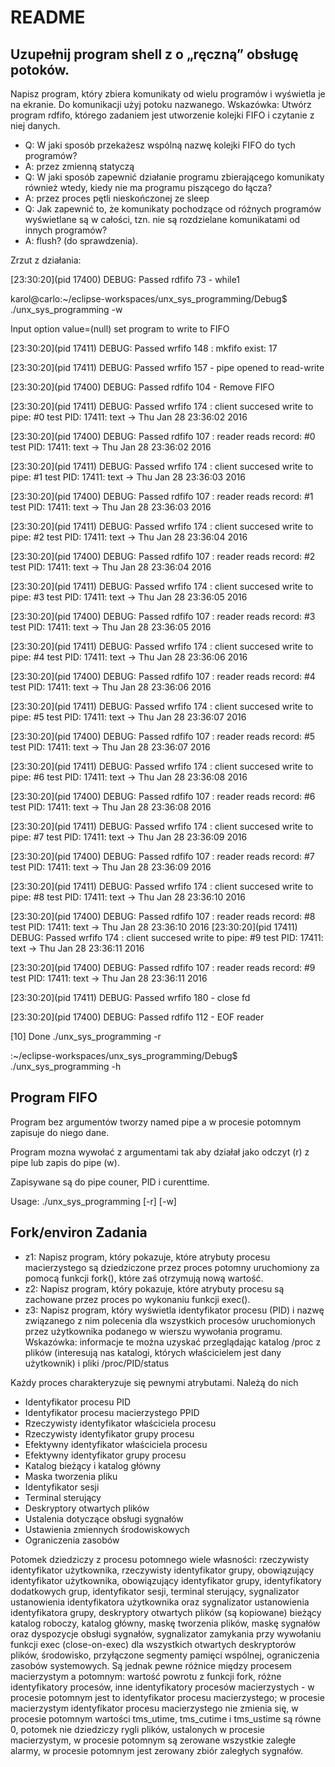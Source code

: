 # README #



## Uzupełnij program shell z o „ręczną” obsługę potoków.

Napisz program, który zbiera komunikaty od wielu programów i wyświetla je na ekranie. Do komunikacji użyj potoku nazwanego. Wskazówka: Utwórz program rdfifo, którego zadaniem jest utworzenie kolejki FIFO i czytanie z niej danych.

* Q: W jaki sposób przekażesz wspólną nazwę kolejki FIFO do tych programów?
* A: przez zmienną statyczą
* Q: W jaki sposób zapewnić działanie programu zbierającego komunikaty również wtedy, kiedy nie ma programu piszącego do łącza?
* A: przez proces pętli nieskończonej ze sleep
* Q: Jak zapewnić to, że komunikaty pochodzące od różnych programów wyświetlane są w całości, tzn. nie są rozdzielane  komunikatami od innych programów?
* A: flush? (do sprawdzenia).

Zrzut z działania:

[23:30:20](pid 17400) DEBUG: Passed rdfifo 73 - while1

karol@carlo:~/eclipse-workspaces/unx_sys_programming/Debug$ ./unx_sys_programming -w

Input option value=(null) set program to write to FIFO

[23:30:20](pid 17411) DEBUG: Passed wrfifo 148 : mkfifo exist: 17

[23:30:20](pid 17411) DEBUG: Passed wrfifo 157 - pipe opened to read-write

[23:30:20](pid 17400) DEBUG: Passed rdfifo 104 - Remove FIFO

[23:30:20](pid 17411) DEBUG: Passed wrfifo 174 : client succesed write to pipe: #0 test PID: 17411: text -> Thu Jan 28 23:36:02 2016

[23:30:20](pid 17400) DEBUG: Passed rdfifo 107 : reader reads record: #0 test PID: 17411: text -> Thu Jan 28 23:36:02 2016

[23:30:20](pid 17411) DEBUG: Passed wrfifo 174 : client succesed write to pipe: #1 test PID: 17411: text -> Thu Jan 28 23:36:03 2016

[23:30:20](pid 17400) DEBUG: Passed rdfifo 107 : reader reads record: #1 test PID: 17411: text -> Thu Jan 28 23:36:03 2016

[23:30:20](pid 17411) DEBUG: Passed wrfifo 174 : client succesed write to pipe: #2 test PID: 17411: text -> Thu Jan 28 23:36:04 2016

[23:30:20](pid 17400) DEBUG: Passed rdfifo 107 : reader reads record: #2 test PID: 17411: text -> Thu Jan 28 23:36:04 2016

[23:30:20](pid 17411) DEBUG: Passed wrfifo 174 : client succesed write to pipe: #3 test PID: 17411: text -> Thu Jan 28 23:36:05 2016

[23:30:20](pid 17400) DEBUG: Passed rdfifo 107 : reader reads record: #3 test PID: 17411: text -> Thu Jan 28 23:36:05 2016

[23:30:20](pid 17411) DEBUG: Passed wrfifo 174 : client succesed write to pipe: #4 test PID: 17411: text -> Thu Jan 28 23:36:06 2016

[23:30:20](pid 17400) DEBUG: Passed rdfifo 107 : reader reads record: #4 test PID: 17411: text -> Thu Jan 28 23:36:06 2016

[23:30:20](pid 17411) DEBUG: Passed wrfifo 174 : client succesed write to pipe: #5 test PID: 17411: text -> Thu Jan 28 23:36:07 2016

[23:30:20](pid 17400) DEBUG: Passed rdfifo 107 : reader reads record: #5 test PID: 17411: text -> Thu Jan 28 23:36:07 2016

[23:30:20](pid 17411) DEBUG: Passed wrfifo 174 : client succesed write to pipe: #6 test PID: 17411: text -> Thu Jan 28 23:36:08 2016

[23:30:20](pid 17400) DEBUG: Passed rdfifo 107 : reader reads record: #6 test PID: 17411: text -> Thu Jan 28 23:36:08 2016

[23:30:20](pid 17411) DEBUG: Passed wrfifo 174 : client succesed write to pipe: #7 test PID: 17411: text -> Thu Jan 28 23:36:09 2016

[23:30:20](pid 17400) DEBUG: Passed rdfifo 107 : reader reads record: #7 test PID: 17411: text -> Thu Jan 28 23:36:09 2016

[23:30:20](pid 17411) DEBUG: Passed wrfifo 174 : client succesed write to pipe: #8 test PID: 17411: text -> Thu Jan 28 23:36:10 2016

[23:30:20](pid 17400) DEBUG: Passed rdfifo 107 : reader reads record: #8 test PID: 17411: text -> Thu Jan 28 23:36:10 2016
[23:30:20](pid 17411) DEBUG: Passed wrfifo 174 : client succesed write to pipe: #9 test PID: 17411: text -> Thu Jan 28 23:36:11 2016

[23:30:20](pid 17400) DEBUG: Passed rdfifo 107 : reader reads record: #9 test PID: 17411: text -> Thu Jan 28 23:36:11 2016

[23:30:20](pid 17411) DEBUG: Passed wrfifo 180 - close fd

[23:30:20](pid 17400) DEBUG: Passed rdfifo 112 - EOF reader

[10]   Done                    ./unx_sys_programming -r


:~/eclipse-workspaces/unx_sys_programming/Debug$ ./unx_sys_programming -h

## Program FIFO

Program bez argumentów tworzy named pipe a w procesie potomnym zapisuje do niego dane.

Program mozna wywołać z argumentami tak aby działał jako odczyt (r) z pipe lub zapis do pipe (w).

Zapisywane są do pipe couner, PID i curenttime.

Usage: ./unx_sys_programming [-r] [-w]


## Fork/environ Zadania

* z1: Napisz program, który pokazuje, które atrybuty procesu macierzystego są dziedziczone przez proces potomny  uruchomiony za pomocą funkcji fork(), które zaś otrzymują nową wartość.
* z2: Napisz program, który pokazuje, które atrybuty procesu są zachowane przez proces po wykonaniu funkcji exec().
* z3: Napisz program, który wyświetla identyfikator procesu (PID) i nazwę związanego z nim polecenia dla wszystkich procesów uruchomionych przez użytkownika podanego w wierszu wywołania programu. Wskazówka: informacje te można uzyskać przeglądając katalog /proc z plików (interesują nas katalogi, których właścicielem jest dany  użytkownik) i pliki /proc/PID/status
 
Każdy proces charakteryzuje się pewnymi atrybutami. Należą do nich

 * Identyfikator procesu PID
 * Identyfikator procesu macierzystego PPID
 * Rzeczywisty identyfikator właściciela procesu
 * Rzeczywisty identyfikator grupy procesu
 * Efektywny identyfikator właściciela procesu
 * Efektywny identyfikator grupy procesu
 * Katalog bieżący i katalog główny
 * Maska tworzenia pliku
 * Identyfikator sesji
 * Terminal sterujący
 * Deskryptory otwartych plików
 * Ustalenia dotyczące obsługi sygnałów
 * Ustawienia zmiennych środowiskowych
 * Ograniczenia zasobów
 
Potomek dziedziczy z procesu potomnego wiele własności: rzeczywisty identyfikator użytkownika, rzeczywisty identyfikator grupy, obowiązujący identyfikator użytkownika, obowiązujący identyfikator grupy, identyfikatory dodatkowych grup, identyfikator sesji, terminal sterujący, sygnalizator ustanowienia identyfikatora użytkownika oraz sygnalizator ustanowienia identyfikatora grupy, deskryptory otwartych plików (są kopiowane) bieżący katalog roboczy, katalog główny,
 maskę tworzenia plików, maskę sygnałów oraz dyspozycje obsługi sygnałów, sygnalizator zamykania przy wywołaniu funkcji exec (close-on-exec) dla wszystkich otwartych deskryptorów plików, środowisko, przyłączone segmenty pamięci wspólnej,
 ograniczenia zasobów systemowych. Są jednak pewne różnice między procesem macierzystym a potomnym:
 wartość powrotu z funkcji fork, różne identyfikatory procesów, inne identyfikatory procesów macierzystych - w procesie potomnym jest to identyfikator procesu macierzystego; w procesie macierzystym identyfikator procesu macierzystego nie zmienia się, w procesie potomnym wartości tms_utime, tms_cutime i tms_ustime są równe 0,
 potomek nie dziedziczy rygli plików, ustalonych w procesie macierzystym, w procesie potomnym są zerowane wszystkie zaległe alarmy, w procesie potomnym jest zerowany zbiór zaległych sygnałów.